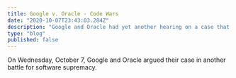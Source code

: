 ```yaml
---
title: Google v. Oracle - Code Wars
date: "2020-10-07T23:43:03.284Z"
description: "Google and Oracle had yet another hearing on a case that may become a landmark case for software developers one day, possibly even in this decade."
type: "blog"
published: false
---
```


On Wednesday, October 7, Google and Oracle argued their case in another battle for software supremacy.
